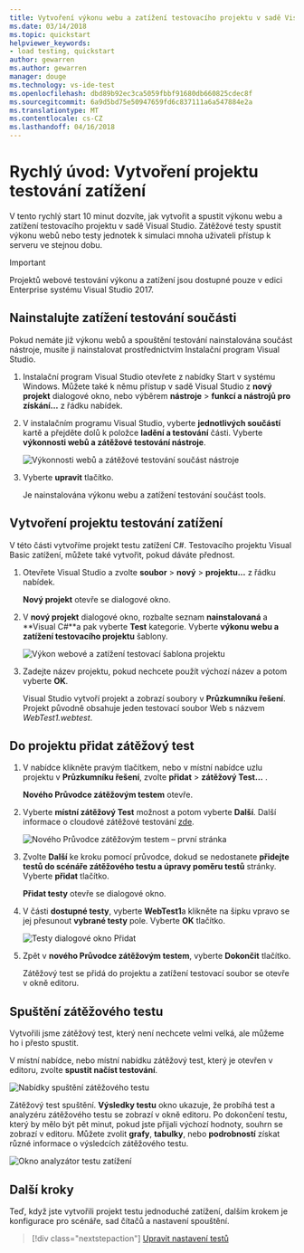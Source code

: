 ```yaml
---
title: Vytvoření výkonu webu a zatížení testovacího projektu v sadě Visual Studio | Microsoft Docs
ms.date: 03/14/2018
ms.topic: quickstart
helpviewer_keywords:
- load testing, quickstart
author: gewarren
ms.author: gewarren
manager: douge
ms.technology: vs-ide-test
ms.openlocfilehash: dbd89b92ec3ca5059fbbf91680db660825cdec8f
ms.sourcegitcommit: 6a9d5bd75e50947659fd6c837111a6a547884e2a
ms.translationtype: MT
ms.contentlocale: cs-CZ
ms.lasthandoff: 04/16/2018
---
```

# <a name="quickstart-create-a-load-test-project"></a>Rychlý úvod: Vytvoření projektu testování zatížení

V tento rychlý start 10 minut dozvíte, jak vytvořit a spustit výkonu webu a zatížení testovacího projektu v sadě Visual Studio. Zátěžové testy spustit výkonu webů nebo testy jednotek k simulaci mnoha uživateli přístup k serveru ve stejnou dobu.

> [!IMPORTANT]
> Projektů webové testování výkonu a zatížení jsou dostupné pouze v edici Enterprise systému Visual Studio 2017.

## <a name="install-the-load-testing-component"></a>Nainstalujte zatížení testování součásti

Pokud nemáte již výkonu webů a spouštění testování nainstalována součást nástroje, musíte ji nainstalovat prostřednictvím Instalační program Visual Studio.

1. Instalační program Visual Studio otevřete z nabídky Start v systému Windows. Můžete také k němu přístup v sadě Visual Studio z **nový projekt** dialogové okno, nebo výběrem **nástroje** > **funkcí a nástrojů pro získání...**  z řádku nabídek.

1. V instalačním programu Visual Studio, vyberte **jednotlivých součástí** kartě a přejděte dolů k položce **ladění a testování** části. Vyberte **výkonnosti webů a zátěžové testování nástroje**.

   ![Výkonnosti webů a zátěžové testování součást nástroje](media/web-perf-load-testing-tools-component.png)

1. Vyberte **upravit** tlačítko.

   Je nainstalována výkonu webu a zatížení testování součást tools.

## <a name="create-a-load-test-project"></a>Vytvoření projektu testování zatížení

V této části vytvoříme projekt testu zatížení C#. Testovacího projektu Visual Basic zatížení, můžete také vytvořit, pokud dáváte přednost.

1. Otevřete Visual Studio a zvolte **soubor** > **nový** > **projektu...**  z řádku nabídek.

   **Nový projekt** otevře se dialogové okno.

1. V **nový projekt** dialogové okno, rozbalte seznam **nainstalovaná** a **Visual C#**a pak vyberte **Test** kategorie. Vyberte **výkonu webu a zatížení testovacího projektu** šablony.

   ![Výkon webové a zatížení testovací šablona projektu](media/web-perf-load-test-project-template.png)

1. Zadejte název projektu, pokud nechcete použít výchozí název a potom vyberte **OK**.

   Visual Studio vytvoří projekt a zobrazí soubory v **Průzkumníku řešení**. Projekt původně obsahuje jeden testovací soubor Web s názvem *WebTest1.webtest*.

## <a name="add-a-load-test-to-the-project"></a>Do projektu přidat zátěžový test

1. V nabídce klikněte pravým tlačítkem, nebo v místní nabídce uzlu projektu v **Průzkumníku řešení**, zvolte **přidat** > **zátěžový Test...** .

   **Nového Průvodce zátěžovým testem** otevře.

1. Vyberte **místní zátěžový Test** možnost a potom vyberte **Další**. Další informace o cloudové zátěžové testování [zde](/vsts/load-test/get-started-simple-cloud-load-test).

   ![Nového Průvodce zátěžovým testem – první stránka](media/load-test-wizard-page-1.png)

1. Zvolte **Další** ke kroku pomocí průvodce, dokud se nedostanete **přidejte testů do scénáře zátěžového testu a úpravy poměru testů** stránky. Vyberte **přidat** tlačítko.

   **Přidat testy** otevře se dialogové okno.

1. V části **dostupné testy**, vyberte **WebTest1**a klikněte na šipku vpravo se jej přesunout **vybrané testy** pole. Vyberte **OK** tlačítko.

   ![Testy dialogové okno Přidat](media/add-tests-dialog-box.png)

1. Zpět v **nového Průvodce zátěžovým testem**, vyberte **Dokončit** tlačítko.

   Zátěžový test se přidá do projektu a zatížení testovací soubor se otevře v okně editoru.

## <a name="run-the-load-test"></a>Spuštění zátěžového testu

Vytvořili jsme zátěžový test, který není nechcete velmi velká, ale můžeme ho i přesto spustit.

V místní nabídce, nebo místní nabídku zátěžový test, který je otevřen v editoru, zvolte **spustit načíst testování**.

![Nabídky spuštění zátěžového testu](media/run-load-test.png)

Zátěžový test spuštění. **Výsledky testu** okno ukazuje, že probíhá test a analyzéru zátěžového testu se zobrazí v okně editoru. Po dokončení testu, který by mělo být pět minut, pokud jste přijali výchozí hodnoty, souhrn se zobrazí v editoru. Můžete zvolit **grafy**, **tabulky**, nebo **podrobností** získat různé informace o výsledcích zátěžového testu.

![Okno analyzátor testu zatížení](media/load-test-analyzer.png)

## <a name="next-steps"></a>Další kroky

Teď, když jste vytvořili projekt testu jednoduché zatížení, dalším krokem je konfigurace pro scénáře, sad čítačů a nastavení spouštění.

> [!div class="nextstepaction"]
> [Upravit nastavení testů](edit-load-tests.md)